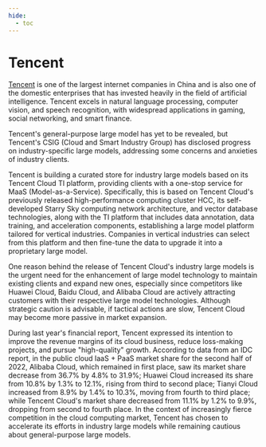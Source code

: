 ```yaml
---
hide:
  - toc
---
```


# Tencent

[Tencent](https://www.tencent.com/) is one of the largest internet companies in China and is also one of the domestic enterprises that has invested heavily in the field of artificial intelligence. Tencent excels in natural language processing, computer vision, and speech recognition, with widespread applications in gaming, social networking, and smart finance.

Tencent's general-purpose large model has yet to be revealed, but Tencent's CSIG (Cloud and Smart Industry Group) has disclosed progress on industry-specific large models, addressing some concerns and anxieties of industry clients.

Tencent is building a curated store for industry large models based on its Tencent Cloud TI platform, providing clients with a one-stop service for MaaS (Model-as-a-Service). Specifically, this is based on Tencent Cloud's previously released high-performance computing cluster HCC, its self-developed Starry Sky computing network architecture, and vector database technologies, along with the TI platform that includes data annotation, data training, and acceleration components, establishing a large model platform tailored for vertical industries. Companies in vertical industries can select from this platform and then fine-tune the data to upgrade it into a proprietary large model.

One reason behind the release of Tencent Cloud's industry large models is the urgent need for the enhancement of large model technology to maintain existing clients and expand new ones, especially since competitors like Huawei Cloud, Baidu Cloud, and Alibaba Cloud are actively attracting customers with their respective large model technologies. Although strategic caution is advisable, if tactical actions are slow, Tencent Cloud may become more passive in market expansion.

During last year's financial report, Tencent expressed its intention to improve the revenue margins of its cloud business, reduce loss-making projects, and pursue "high-quality" growth. According to data from an IDC report, in the public cloud IaaS + PaaS market share for the second half of 2022, Alibaba Cloud, which remained in first place, saw its market share decrease from 36.7% by 4.8% to 31.9%; Huawei Cloud increased its share from 10.8% by 1.3% to 12.1%, rising from third to second place; Tianyi Cloud increased from 8.9% by 1.4% to 10.3%, moving from fourth to third place; while Tencent Cloud's market share decreased from 11.1% by 1.2% to 9.9%, dropping from second to fourth place. In the context of increasingly fierce competition in the cloud computing market, Tencent has chosen to accelerate its efforts in industry large models while remaining cautious about general-purpose large models.
